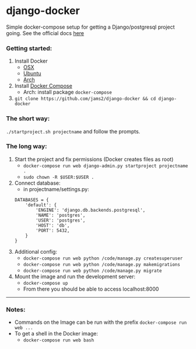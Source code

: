 # django-docker

Simple docker-compose setup for getting a Django/postgresql project going. See the official docs [here](https://docs.docker.com/compose/django/)


### Getting started:

1. Install Docker
    - [OSX](https://docs.docker.com/docker-for-mac/install/)
    - [Ubuntu](https://docs.docker.com/install/linux/docker-ce/ubuntu/)
    - [Arch](https://wiki.archlinux.org/index.php/Docker)
2. Install [Docker Compose](https://docs.docker.com/compose/install/)    
    - Arch: install package `docker-compose`
3. `git clone https://github.com/jams2/django-docker && cd django-docker`


### The short way:

`./startproject.sh projectname` and follow the prompts.


### The long way:

1. Start the project and fix permissions (Docker creates files as root)
    - `docker-compose run web django-admin.py startproject projectname .`
    - `sudo chown -R $USER:$USER .`
2. Connect database:
    - in projectname/settings.py:
    ```
    DATABASES = {
        'default': {
            'ENGINE': 'django.db.backends.postgresql',
            'NAME': 'postgres',
            'USER': 'postgres',
            'HOST': 'db',
            'PORT': 5432,
        }
    }
    ```
3. Additional config:
    - `docker-compose run web python /code/manage.py createsuperuser`
    - `docker-compose run web python /code/manage.py makemigrations`
    - `docker-compose run web python /code/manage.py migrate`
4. Mount the image and run the development server:
    - `docker-compose up`
    - From there you should be able to access localhost:8000

---

### Notes:

- Commands on the Image can be run with the prefix `docker-compose run web ...`
- To get a shell in the Docker image:
    - `docker-compose run web bash`
